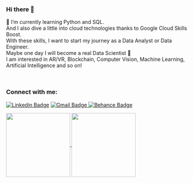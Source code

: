 ### Hi there 👋

<p></p>
<p>🌱 I’m currently learning Python and SQL.<br>
And I also dive a little into cloud technologies thanks to Google Cloud Skills Boost.<br>
With these skills, I want to start my journey as a Data Analyst or Data Engineer.<br> 
Maybe one day I will become a real Data Scientist 🤞<br>
I am interested in AR/VR, Blockchain, Computer Vision, Machine Learning, Artificial Intelligence and so on!
</p><br/>


### Connect with me:<br/>
[![Linkedin Badge](https://img.shields.io/badge/-black?logo=Linkedin&logoColor=white&link=https://www.linkedin.com/in/olena-babko-03207540/)](https://www.linkedin.com/in/olena-babko-03207540/)
[![Gmail Badge](https://img.shields.io/badge/-black?logo=Gmail&logoColor=white) ](mailto:elena.babko@gmail.com)
[![Behance Badge](https://img.shields.io/badge/-black?logo=Behance&logoColor=white&link=https://www.behance.net/BabkoOlena)
](https://www.behance.net/BabkoOlena)
<br/>



<!--
**OlenaBabko/OlenaBabko** is a ✨ _special_ ✨ repository because its `README.md` (this file) appears on your GitHub profile.

Here are some ideas to get you started:

- 🔭 I’m currently working on ...
- 🌱 I’m currently learning ...
- 👯 I’m looking to collaborate on ...
- 🤔 I’m looking for help with ...
- 💬 Ask me about ...
- 📫 How to reach me: ...
- 😄 Pronouns: ...
- ⚡ Fun fact: ...
-->
<a href="https://github.com/OlenaBabko/github-readme-stats">
  <img height=175 align="center" src="https://github-readme-stats.vercel.app/api?username=OlenaBabko&show_icons=true&theme=buefy&rank_icon=github" />
</a>
<a href="https://github.com/OlenaBabko/convoychat">
  <img height=175 align="center" src="https://github-readme-stats.vercel.app/api/top-langs?username=OlenaBabko&layout=compact&langs_count=8&card_width=320&theme=buefy&hide=html" />
</a>
